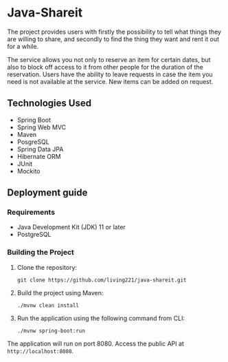 # Java-Shareit

The project provides users with firstly the possibility to tell what things they are willing to share, and secondly to find the thing they want and rent it out for a while. 

The service allows you not only to reserve an item for certain dates, but also to block off access to it from other people for the duration of the reservation. Users have the ability to leave requests in case the item you need is not available at the service. New items can be added on request.

## Technologies Used

- Spring Boot
- Spring Web MVC
- Maven
- PosgreSQL
- Spring Data JPA
- Hibernate ORM
- JUnit
- Mockito

## Deployment guide

### Requirements

- Java Development Kit (JDK) 11 or later
- PostgreSQL

### Building the Project

1. Clone the repository:

   `git clone https://github.com/living221/java-shareit.git`

2. Build the project using Maven:

   `./mvnw clean install`
   
3. Run the application using the following command from CLI:

   `./mvnw spring-boot:run`
 
The application will run on port 8080. Access the public API at `http://localhost:8080`.


